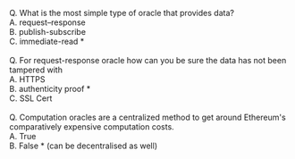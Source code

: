 Q. What is the most simple type of oracle that provides data?<br/>
A. request–response<br/>
B. publish-subscribe<br/>
C. immediate-read *<br/>
<br/>
Q. For request-response oracle how can you be sure the data has not been tampered with<br/>
A. HTTPS<br/>
B. authenticity proof *<br/>
C. SSL Cert<br/>
<br/>
Q. Computation oracles are a centralized method to get around Ethereum's comparatively expensive computation costs.<br/>
A. True<br/>
B. False * (can be decentralised as well)<br/>

